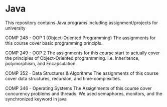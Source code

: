 # Java
This repository contains Java programs including assignment/projects for university

COMP 248 - OOP 1 (Object-Oriented Programming)
The assignments for this course cover basic programming principls. 

COMP 249 - OOP 2
The assignments for this course start to actually cover the principles of Object-Oriented programmning. i.e. Inheritence, polymorphism, and Encapsulation. 

COMP 352 - Data Structures & Algorithms
The assignments of this course cover data structures, recursion, and time-complexities.

COMP 346 - Operating Systems
The Assignments of this course cover concurency problems and threads. We used semaphores, monitors, and the synchronized keyword in java 


